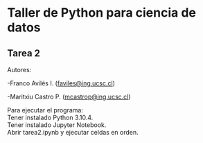 # Taller de Python para ciencia de datos
## Tarea 2
Autores:

-Franco Avilés I. (faviles@ing.ucsc.cl)

-Maritxiu Castro P. (mcastrop@ing.ucsc.cl)

Para ejecutar el programa:  
Tener instalado Python 3.10.4.  
Tener instalado Jupyter Notebook.  
Abrir tarea2.ipynb y ejecutar celdas en orden. 
